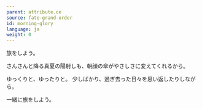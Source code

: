 ```yaml
---
parent: attribute.ce
source: fate-grand-order
id: morning-glory
language: ja
weight: 0
---
```


旅をしよう。

さんさんと降る真夏の陽射しも、朝顔の傘がやさしさに変えてくれるから。

ゆっくりと、ゆったりと。
少しばかり、過ぎ去った日々を思い返したりしながら。

一緒に旅をしよう。
